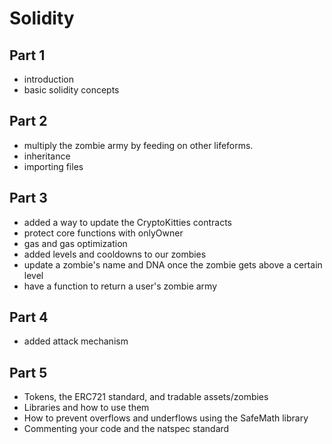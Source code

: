# Solidity
## Part 1
- introduction
- basic solidity concepts

## Part 2
- multiply the zombie army by feeding on other lifeforms.
- inheritance
- importing files

## Part 3
- added a way to update the CryptoKitties contracts
- protect core functions with onlyOwner
- gas and gas optimization
- added levels and cooldowns to our zombies
- update a zombie's name and DNA once the zombie gets above a certain level
- have a function to return a user's zombie army

## Part 4
- added attack mechanism

## Part 5
- Tokens, the ERC721 standard, and tradable assets/zombies
- Libraries and how to use them
- How to prevent overflows and underflows using the SafeMath library
- Commenting your code and the natspec standard